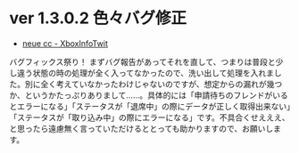 # ver 1.3.0.2 色々バグ修正

* [neue cc - XboxInfoTwit](http://neue.cc/software/xboxinfotwit)

バグフィックス祭り！ まずバグ報告があってそれを直して、つまりは普段と少し違う状態の時の処理が全く入ってなかったので、洗い出して処理を入れました。別に全く考えていなかったわけじゃないのですが、想定からの漏れが幾つか、というかたっぷりありまして……。具体的には「申請待ちのフレンドがいるとエラーになる」「ステータスが「退席中」の際にデータが正しく取得出来ない」「ステータスが「取り込み中」の際にエラーになる」です。不具合くせえええ、と思ったら遠慮無く言っていただけるととっても助かりますので、お願いします。